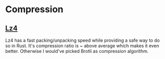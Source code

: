 # Compression

## [Lz4](https://crates.io/crates/lz4_flex)

Lz4 has a fast packing/unpacking speed while providing a safe way to do so in Rust. It's compression ratio is ~ above average which makes it even better.
Otherwise I would've picked Brotli as compression algorithm.
